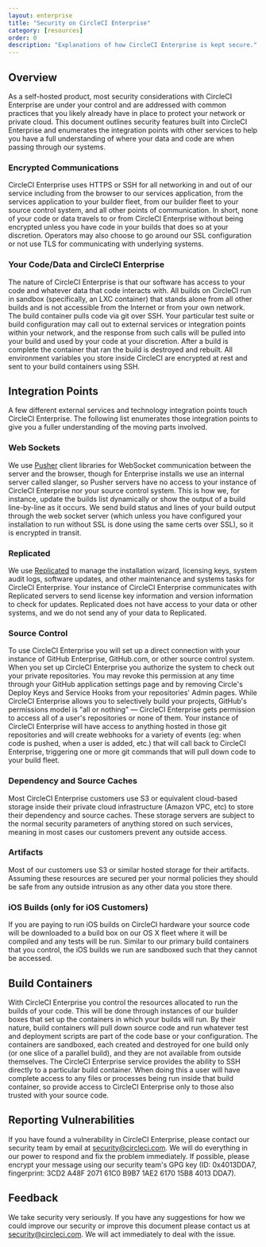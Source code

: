 ```yaml
---
layout: enterprise
title: "Security on CircleCI Enterprise"
category: [resources]
order: 0
description: "Explanations of how CircleCI Enterprise is kept secure."
---
```


## Overview
As a self-hosted product, most security considerations with CircleCI Enterprise are under your control and are addressed with common practices that you likely already have in place to protect your network or private cloud. This document outlines security features built into CircleCI Enterprise and enumerates the integration points with other services to help you have a full understanding of where your data and code are when passing through our systems.

### Encrypted Communications
CircleCI Enterprise uses HTTPS or SSH for all networking in and out of our service including from the browser to our services application, from the services application to your builder fleet, from our builder fleet to your source control system, and all other points of communication. In short, none of your code or data travels to or from CircleCI Enterprise without being encrypted unless you have code in your builds that does so at your discretion. Operators may also choose to go around our SSL configuration or not use TLS for communicating with underlying systems. 

### Your Code/Data and CircleCI Enterprise
The nature of CircleCI Enterprise is that our software has access to your code and whatever data that code interacts with. All builds on CircleCI run in sandbox (specifically, an LXC container) that stands alone from all other builds and is not accessible from the Internet or from your own network. The build container pulls code via git over SSH. Your particular test suite or build configuration may call out to external services or integration points within your network, and the response from such calls will be pulled into your build and used by your code at your discretion. After a build is complete the container that ran the build is destroyed and rebuilt. All environment variables you store inside CircleCI are encrypted at rest and sent to your build containers using SSH.

## Integration Points
A few different external services and technology integration points touch CircleCI Enterprise. The following list enumerates those integration points to give you a fuller understanding of the moving parts involved.

### Web Sockets
We use [Pusher](https://pusher.com/) client libraries for WebSocket communication between the server and the browser, though for Enterprise installs we use an internal server called slanger, so Pusher servers have no access to your instance of CircleCI Enterprise nor your source control system. This is how we, for instance, update the builds list dynamically or show the output of a build line-by-line as it occurs. We send build status and lines of your build output through the web socket server (which unless you have configured your installation to run without SSL is done using the same certs over SSL), so it is encrypted in transit.

### Replicated
We use [Replicated](http://www.replicated.com/) to manage the installation wizard, licensing keys, system audit logs, software updates, and other maintenance and systems tasks for CircleCI Enterprise. Your instance of CircleCI Enterprise communicates with Replicated servers to send license key information and version information to check for updates. Replicated does not have access to your data or other systems, and we do not send any of your data to Replicated.

### Source Control
To use CircleCI Enterprise you will set up a direct connection with your instance of GitHub Enterprise, GitHub.com, or other source control system. When you set up CircleCI Enterprise you authorize the system to check out your private repositories. You may revoke this permission at any time through your GitHub application settings page and by removing Circle's Deploy Keys and Service Hooks from your repositories' Admin pages. While CircleCI Enterprise allows you to selectively build your projects, GitHub's permissions model is "all or nothing" — CircleCI Enterprise gets permission to access all of a user's repositories or none of them. Your instance of CircleCI Enterprise will have access to anything hosted in those git repositories and will create webhooks for a variety of events (eg: when code is pushed, when a user is added, etc.) that will call back to CircleCI Enterprise, triggering one or more git commands that will pull down code to your build fleet.

### Dependency and Source Caches
Most CircleCI Enterprise customers use S3 or equivalent cloud-based storage inside their private cloud infrastructure (Amazon VPC, etc) to store their dependency and source caches. These storage servers are subject to the normal security parameters of anything stored on such services, meaning in most cases our customers prevent any outside access.

### Artifacts
Most of our customers use S3 or similar hosted storage for their artifacts. Assuming these resources are secured per your normal policies they should be safe from any outside intrusion as any other data you store there.

### iOS Builds (only for iOS Customers)
If you are paying to run iOS builds on CircleCI hardware your source code will be downloaded to a build box on our OS X fleet where it will be compiled and any tests will be run. Similar to our primary build containers that you control, the iOS builds we run are sandboxed such that they cannot be accessed.

## Build Containers
With CircleCI Enterprise you control the resources allocated to run the builds of your code. This will be done through instances of our builder boxes that set up the containers in which your builds will run. By their nature, build containers will pull down source code and run whatever test and deployment scripts are part of the code base or your configuration. The containers are sandboxed, each created and destroyed for one build only (or one slice of a parallel build), and they are not available from outside themselves. The CircleCI Enterprise service provides the ability to SSH directly to a particular build container. When doing this a user will have complete access to any files or processes being run inside that build container, so provide access to CircleCI Enterprise only to those also trusted with your source code.

## Reporting Vulnerabilities
If you have found a vulnerability in CircleCI Enterprise, please contact our security team by email at <security@circleci.com>. We will do everything in our power to respond and fix the problem immediately. If possible, please encrypt your message using our security team's GPG key (ID: 0x4013DDA7, fingerprint: 3CD2 A48F 2071 61C0 B9B7 1AE2 6170 15B8 4013 DDA7).

## Feedback
We take security very seriously. If you have any suggestions for how we could improve our security or improve this document please contact us at <security@circleci.com>. We will act immediately to deal with the issue.
